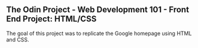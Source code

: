 ## The Odin Project - Web Development 101 - Front End Project: HTML/CSS

The goal of this project was to replicate the Google homepage using HTML and CSS.

